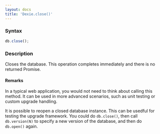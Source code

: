 ```yaml
---
layout: docs
title: 'Dexie.close()'
---
```


### Syntax

```javascript
db.close();
```

### Description

Closes the database. This operation completes immediately and there is no returned Promise.

#### Remarks

In a typical web application, you would not need to think about calling this method. It can be used in more advanced scenarios, such as unit testing or custom upgrade handling.

It is possible to reopen a closed database instance. This can be usedful for testing the upgrade framework. You could do `db.close()`, then call `db.version(N)` to specify a new version of the database, and then do `db.open()` again.
